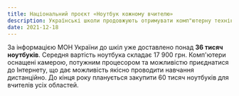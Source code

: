 ```yaml
---
title: Національний проєкт «Ноутбук кожному вчителю»
description: Українські школи продовжують отримувати комп"ютерну техніку
date: 2021-12-18
---
```


За інформацією МОН України до шкіл уже доставлено понад **36 тисяч ноутбуків**. Середня вартість ноутбука складає 17 900 грн. Комп'ютери оснащені камерою, потужним процесором та можливістю приєднатися до Інтернету, що дає можливість якісно проводити навчання дистанційно. До кінця року планується закупити 60 тисяч ноутбуків для вчителів усіх областей.

